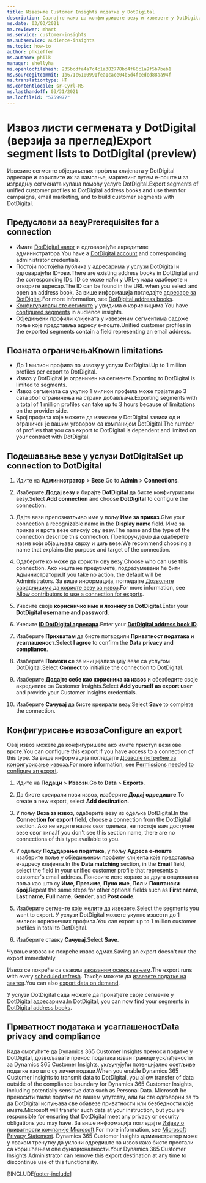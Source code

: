 ```yaml
---
title: Извезите Customer Insights податке у DotDigital
description: Сазнајте како да конфигуришете везу и извезете у DotDigital.
ms.date: 03/03/2021
ms.reviewer: mhart
ms.service: customer-insights
ms.subservice: audience-insights
ms.topic: how-to
author: phkieffer
ms.author: philk
manager: shellyha
ms.openlocfilehash: 235bcdfa4a7c4c1a382778bd4f66c1a9f5b7beb1
ms.sourcegitcommit: 1b671c6100991fea1cace04b5d4fcedcd88aa94f
ms.translationtype: HT
ms.contentlocale: sr-Cyrl-RS
ms.lasthandoff: 03/31/2021
ms.locfileid: "5759977"
---
```

# <a name="export-segment-lists-to-dotdigital-preview"></a><span data-ttu-id="b6ecf-103">Извоз листи сегмената у DotDigital (верзија за преглед)</span><span class="sxs-lookup"><span data-stu-id="b6ecf-103">Export segment lists to DotDigital (preview)</span></span>

<span data-ttu-id="b6ecf-104">Извезите сегменте обједињених профила клијената у DotDigital адресаре и користите их за кампање, маркетинг путем е-поште и за изградњу сегмената купаца помоћу услуге DotDigital.</span><span class="sxs-lookup"><span data-stu-id="b6ecf-104">Export segments of unified customer profiles to DotDigital address books and use them for campaigns, email marketing, and to build customer segments with DotDigital.</span></span> 

## <a name="prerequisites-for-a-connection"></a><span data-ttu-id="b6ecf-105">Предуслови за везу</span><span class="sxs-lookup"><span data-stu-id="b6ecf-105">Prerequisites for a connection</span></span>

-   <span data-ttu-id="b6ecf-106">Имате [DotDigital налог](https://dotdigital.com/) и одговарајуће акредитиве администратора.</span><span class="sxs-lookup"><span data-stu-id="b6ecf-106">You have a [DotDigital account](https://dotdigital.com/) and corresponding administrator credentials.</span></span>
-   <span data-ttu-id="b6ecf-107">Постоји постојећа публика у адресарима у услузи DotDigital и одговарајући ID-ови.</span><span class="sxs-lookup"><span data-stu-id="b6ecf-107">There are existing address books in DotDigital and the corresponding IDs.</span></span> <span data-ttu-id="b6ecf-108">ID се може наћи у URL-у када одаберете и отворите адресар.</span><span class="sxs-lookup"><span data-stu-id="b6ecf-108">The ID can be found in the URL when you select and open an address book.</span></span> <span data-ttu-id="b6ecf-109">За више информација погледајте [адресаре за DotDigital](https://support.dotdigital.com/hc/articles/212211968-Creating-an-address-book).</span><span class="sxs-lookup"><span data-stu-id="b6ecf-109">For more information, see [DotDigital address books](https://support.dotdigital.com/hc/articles/212211968-Creating-an-address-book).</span></span>
-   <span data-ttu-id="b6ecf-110">[Конфигурисали сте сегменте](segments.md) у увидима о корисницима.</span><span class="sxs-lookup"><span data-stu-id="b6ecf-110">You have [configured segments](segments.md) in audience insights.</span></span>
-   <span data-ttu-id="b6ecf-111">Обједињени профили клијената у извезеним сегментима садрже поље које представља адресу е-поште.</span><span class="sxs-lookup"><span data-stu-id="b6ecf-111">Unified customer profiles in the exported segments contain a field representing an email address.</span></span>

## <a name="known-limitations"></a><span data-ttu-id="b6ecf-112">Позната ограничења</span><span class="sxs-lookup"><span data-stu-id="b6ecf-112">Known limitations</span></span>

- <span data-ttu-id="b6ecf-113">До 1 милион профила по извозу у услузи DotDigital.</span><span class="sxs-lookup"><span data-stu-id="b6ecf-113">Up to 1 million profiles per export to DotDigital.</span></span>
- <span data-ttu-id="b6ecf-114">Извоз у DotDigital је ограничен на сегменте.</span><span class="sxs-lookup"><span data-stu-id="b6ecf-114">Exporting to DotDigital is limited to segments.</span></span>
- <span data-ttu-id="b6ecf-115">Извоз сегмената са укупно 1 милион профила може трајати до 3 сата због ограничења на страни добављача.</span><span class="sxs-lookup"><span data-stu-id="b6ecf-115">Exporting segments with a total of 1 million profiles can take up to 3 hours because of limitations on the provider side.</span></span> 
- <span data-ttu-id="b6ecf-116">Број профила које можете да извезете у DotDigital зависи од и ограничен је вашим уговором са компанијом DotDigital.</span><span class="sxs-lookup"><span data-stu-id="b6ecf-116">The number of profiles that you can export to DotDigital is dependent and limited on your contract with DotDigital.</span></span>

## <a name="set-up-connection-to-dotdigital"></a><span data-ttu-id="b6ecf-117">Подешавање везе у услузи DotDigital</span><span class="sxs-lookup"><span data-stu-id="b6ecf-117">Set up connection to DotDigital</span></span>

1. <span data-ttu-id="b6ecf-118">Идите на **Администратор** > **Везе**.</span><span class="sxs-lookup"><span data-stu-id="b6ecf-118">Go to **Admin** > **Connections**.</span></span>

1. <span data-ttu-id="b6ecf-119">Изаберите **Додај везу** и бирајте **DotDigital** да бисте конфигурисали везу.</span><span class="sxs-lookup"><span data-stu-id="b6ecf-119">Select **Add connection** and choose **DotDigital** to configure the connection.</span></span>

1. <span data-ttu-id="b6ecf-120">Дајте вези препознатљиво име у пољу **Име за приказ**.</span><span class="sxs-lookup"><span data-stu-id="b6ecf-120">Give your connection a recognizable name in the **Display name** field.</span></span> <span data-ttu-id="b6ecf-121">Име за приказ и врста везе описују ову везу.</span><span class="sxs-lookup"><span data-stu-id="b6ecf-121">The name and the type of the connection describe this connection.</span></span> <span data-ttu-id="b6ecf-122">Препоручујемо да одаберете назив који објашњава сврху и циљ везе.</span><span class="sxs-lookup"><span data-stu-id="b6ecf-122">We recommend choosing a name that explains the purpose and target of the connection.</span></span>

1. <span data-ttu-id="b6ecf-123">Одаберите ко може да користи ову везу.</span><span class="sxs-lookup"><span data-stu-id="b6ecf-123">Choose who can use this connection.</span></span> <span data-ttu-id="b6ecf-124">Ако ништа не предузмете, подразумевани ће бити Администратори.</span><span class="sxs-lookup"><span data-stu-id="b6ecf-124">If you take no action, the default will be Administrators.</span></span> <span data-ttu-id="b6ecf-125">За више информација, погледајте [Дозволите сарадницима да користе везу за извоз](connections.md#allow-contributors-to-use-a-connection-for-exports).</span><span class="sxs-lookup"><span data-stu-id="b6ecf-125">For more information, see [Allow contributors to use a connection for exports](connections.md#allow-contributors-to-use-a-connection-for-exports).</span></span>

1. <span data-ttu-id="b6ecf-126">Унесите своје **корисничко име и лозинку за DotDigital**.</span><span class="sxs-lookup"><span data-stu-id="b6ecf-126">Enter your **DotDigital username and password**.</span></span>

1. <span data-ttu-id="b6ecf-127">Унесите **[ID DotDigital адресара](https://support.dotdigital.com/hc/articles/212211968-Creating-an-address-book)**.</span><span class="sxs-lookup"><span data-stu-id="b6ecf-127">Enter your **[DotDigital address book ID](https://support.dotdigital.com/hc/articles/212211968-Creating-an-address-book)**.</span></span>

1. <span data-ttu-id="b6ecf-128">Изаберите **Прихватам** да бисте потврдили **Приватност података и усаглашеност**.</span><span class="sxs-lookup"><span data-stu-id="b6ecf-128">Select **I agree** to confirm the **Data privacy and compliance**.</span></span>

1. <span data-ttu-id="b6ecf-129">Изаберите **Повежи се** за иницијализацију везе са услугом DotDigital.</span><span class="sxs-lookup"><span data-stu-id="b6ecf-129">Select **Connect** to initialize the connection to DotDigital.</span></span>

1. <span data-ttu-id="b6ecf-130">Изаберите **Додајте себе као корисника за извоз** и обезбедите своје акредитиве за Customer Insights.</span><span class="sxs-lookup"><span data-stu-id="b6ecf-130">Select **Add yourself as export user** and provide your Customer Insights credentials.</span></span>

1. <span data-ttu-id="b6ecf-131">Изаберите **Сачувај** да бисте креирали везу.</span><span class="sxs-lookup"><span data-stu-id="b6ecf-131">Select **Save** to complete the connection.</span></span> 

## <a name="configure-an-export"></a><span data-ttu-id="b6ecf-132">Конфигурисање извоза</span><span class="sxs-lookup"><span data-stu-id="b6ecf-132">Configure an export</span></span>

<span data-ttu-id="b6ecf-133">Овај извоз можете да конфигуришете ако имате приступ вези ове врсте.</span><span class="sxs-lookup"><span data-stu-id="b6ecf-133">You can configure this export if you have access to a connection of this type.</span></span> <span data-ttu-id="b6ecf-134">За више информација погледајте [Дозволе потребне за конфигурисање извоза](export-destinations.md#set-up-a-new-export).</span><span class="sxs-lookup"><span data-stu-id="b6ecf-134">For more information, see [Permissions needed to configure an export](export-destinations.md#set-up-a-new-export).</span></span>

1. <span data-ttu-id="b6ecf-135">Идите на **Подаци** > **Извози**.</span><span class="sxs-lookup"><span data-stu-id="b6ecf-135">Go to **Data** > **Exports**.</span></span>

1. <span data-ttu-id="b6ecf-136">Да бисте креирали нови извоз, изаберите **Додај одредиште**.</span><span class="sxs-lookup"><span data-stu-id="b6ecf-136">To create a new export, select **Add destination**.</span></span>

1. <span data-ttu-id="b6ecf-137">У пољу **Веза за извоз**, одаберите везу из одељка DotDigital.</span><span class="sxs-lookup"><span data-stu-id="b6ecf-137">In the **Connection for export** field, choose a connection from the DotDigital section.</span></span> <span data-ttu-id="b6ecf-138">Ако не видите назив овог одељка, не постоје вам доступне везе овог типа.</span><span class="sxs-lookup"><span data-stu-id="b6ecf-138">If you don't see this section name, there are no connections of this type available to you.</span></span>


1. <span data-ttu-id="b6ecf-139">У одељку **Подударање података**, у пољу **Адреса е-поште** изаберите поље у обједињеном профилу клијента које представља е-адресу клијента.</span><span class="sxs-lookup"><span data-stu-id="b6ecf-139">In the **Data matching** section, in the **Email** field, select the field in your unified customer profile that represents a customer's email address.</span></span> <span data-ttu-id="b6ecf-140">Поновите исте кораке за друга опционална поља као што су **Име**, **Презиме**, **Пуно име**, **Пол** и **Поштански број**.</span><span class="sxs-lookup"><span data-stu-id="b6ecf-140">Repeat the same steps for other optional fields such as **First name**, **Last name**, **Full name**, **Gender**, and **Post code**.</span></span>

1. <span data-ttu-id="b6ecf-141">Изаберите сегменте које желите да извезете.</span><span class="sxs-lookup"><span data-stu-id="b6ecf-141">Select the segments you want to export.</span></span> <span data-ttu-id="b6ecf-142">У услузи DotDigital можете укупно извести до 1 милион корисничких профила.</span><span class="sxs-lookup"><span data-stu-id="b6ecf-142">You can export up to 1 million customer profiles in total to DotDigital.</span></span>

1. <span data-ttu-id="b6ecf-143">Изаберите ставку **Сачувај**.</span><span class="sxs-lookup"><span data-stu-id="b6ecf-143">Select **Save**.</span></span>

<span data-ttu-id="b6ecf-144">Чување извоза не покреће извоз одмах.</span><span class="sxs-lookup"><span data-stu-id="b6ecf-144">Saving an export doesn't run the export immediately.</span></span>

<span data-ttu-id="b6ecf-145">Извоз се покреће са сваким [заказаним освежавањем](system.md#schedule-tab).</span><span class="sxs-lookup"><span data-stu-id="b6ecf-145">The export runs with every [scheduled refresh](system.md#schedule-tab).</span></span> <span data-ttu-id="b6ecf-146">Такође можете да [извезете податке на захтев](export-destinations.md#run-exports-on-demand).</span><span class="sxs-lookup"><span data-stu-id="b6ecf-146">You can also [export data on demand](export-destinations.md#run-exports-on-demand).</span></span> 
 
<span data-ttu-id="b6ecf-147">У услузи DotDigital сада можете да пронађете своје сегменте у [DotDigital адресарима](https://support.dotdigital.com/hc/articles/212211968-Creating-an-address-book).</span><span class="sxs-lookup"><span data-stu-id="b6ecf-147">In DotDigital, you can now find your segments in [DotDigital address books](https://support.dotdigital.com/hc/articles/212211968-Creating-an-address-book).</span></span>


## <a name="data-privacy-and-compliance"></a><span data-ttu-id="b6ecf-148">Приватност података и усаглашеност</span><span class="sxs-lookup"><span data-stu-id="b6ecf-148">Data privacy and compliance</span></span>

<span data-ttu-id="b6ecf-149">Када омогућите да Dynamics 365 Customer Insights преноси податке у DotDigital, дозвољавате пренос података изван границе усклађености за Dynamics 365 Customer Insights, укључујући потенцијално осетљиве податке као што су лични подаци.</span><span class="sxs-lookup"><span data-stu-id="b6ecf-149">When you enable Dynamics 365 Customer Insights to transmit data to DotDigital, you allow transfer of data outside of the compliance boundary for Dynamics 365 Customer Insights, including potentially sensitive data such as Personal Data.</span></span> <span data-ttu-id="b6ecf-150">Microsoft ће преносити такве податке по вашем упутству, али ви сте одговорни за то да DotDigital испуњава све обавезе приватности или безбедности које имате.</span><span class="sxs-lookup"><span data-stu-id="b6ecf-150">Microsoft will transfer such data at your instruction, but you are responsible for ensuring that DotDigital meet any privacy or security obligations you may have.</span></span> <span data-ttu-id="b6ecf-151">За више информација погледајте [Изјаву о приватности компаније Microsoft](https://go.microsoft.com/fwlink/?linkid=396732).</span><span class="sxs-lookup"><span data-stu-id="b6ecf-151">For more information, see [Microsoft Privacy Statement](https://go.microsoft.com/fwlink/?linkid=396732).</span></span>
<span data-ttu-id="b6ecf-152">Dynamics 365 Customer Insights администратор може у сваком тренутку да уклони одредиште за извоз како бисте престали са коришћењем ове функционалности.</span><span class="sxs-lookup"><span data-stu-id="b6ecf-152">Your Dynamics 365 Customer Insights Administrator can remove this export destination at any time to discontinue use of this functionality.</span></span>


[!INCLUDE[footer-include](../includes/footer-banner.md)]
